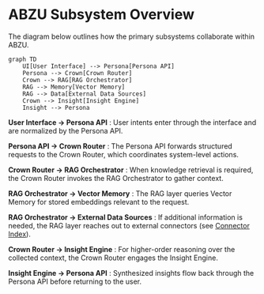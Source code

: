 # ABZU Subsystem Overview

The diagram below outlines how the primary subsystems collaborate within ABZU.

```mermaid
graph TD
    UI[User Interface] --> Persona[Persona API]
    Persona --> Crown[Crown Router]
    Crown --> RAG[RAG Orchestrator]
    RAG --> Memory[Vector Memory]
    RAG --> Data[External Data Sources]
    Crown --> Insight[Insight Engine]
    Insight --> Persona
```

**User Interface → Persona API**
: User intents enter through the interface and are normalized by the Persona API.

**Persona API → Crown Router**
: The Persona API forwards structured requests to the Crown Router, which coordinates system-level actions.

**Crown Router → RAG Orchestrator**
: When knowledge retrieval is required, the Crown Router invokes the RAG Orchestrator to gather context.

**RAG Orchestrator → Vector Memory**
: The RAG layer queries Vector Memory for stored embeddings relevant to the request.

**RAG Orchestrator → External Data Sources**
: If additional information is needed, the RAG layer reaches out to external connectors (see [Connector Index](connectors/CONNECTOR_INDEX.md)).

**Crown Router → Insight Engine**
: For higher-order reasoning over the collected context, the Crown Router engages the Insight Engine.

**Insight Engine → Persona API**
: Synthesized insights flow back through the Persona API before returning to the user.
